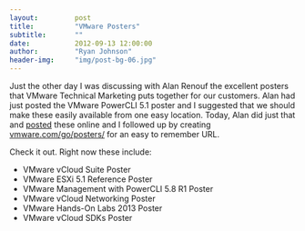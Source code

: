 ```yaml
---
layout:         post
title:          "VMware Posters"
subtitle:       ""
date:           2012-09-13 12:00:00
author:         "Ryan Johnson"
header-img:     "img/post-bg-06.jpg"
---
```


Just the other day I was discussing with Alan Renouf the excellent posters that VMware Technical Marketing puts together for our customers. Alan had just posted the VMware PowerCLI 5.1 poster and I suggested that we should make these easily available from one easy location. Today, Alan did just that and <a title="VMware Posters Blog Post by Alan Renouf" href="http://blogs.vmware.com/vsphere/2012/09/vmware-posters.html" target="_blank">posted</a> these online and I followed up by creating <a title="VMware Posters" href="http://vmware.com/go/posters/" target="_blank">vmware.com/go/posters/</a> for an easy to remember URL.

Check it out. Right now these include:

<ul>
	<li>VMware vCloud Suite Poster</li>
    <li>VMware ESXi 5.1 Reference Poster</li>
	<li>VMware Management with PowerCLI 5.8 R1 Poster</li>
	<li>VMware vCloud Networking Poster</li>
	<li>VMware Hands-On Labs 2013 Poster</li>
    <li>VMware vCloud SDKs Poster</li>
</ul>
